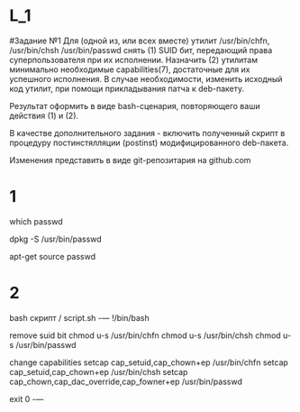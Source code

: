 # L_1
#Задание №1
Для (одной из, или всех вместе) утилит /usr/bin/chfn, /usr/bin/chsh /usr/bin/passwd снять (1) SUID бит, передающий права суперпользователя при их исполнении. Назначить (2) утилитам минимально необходимые capabilities(7), достаточные для их успешного исполнения. В случае необходимости, изменить исходный код утилит, при помощи прикладывания патча к deb-пакету.

Результат оформить в виде bash-сценария, повторяющего ваши действия (1) и (2).

В качестве дополнительного задания - включить полученный скрипт в процедуру постинстялляции (postinst) модифицированного deb-пакета.

Изменения представить в виде git-репозитария на github.com


# 1 
which passwd

dpkg -S /usr/bin/passwd

apt-get source passwd

# 2
bash скрипт / script.sh
-—
!/bin/bash

remove suid bit
chmod u-s /usr/bin/chfn
chmod u-s /usr/bin/chsh
chmod u-s /usr/bin/passwd

change capabilities
setcap cap_setuid,cap_chown+ep /usr/bin/chfn
setcap cap_setuid,cap_chown+ep /usr/bin/chsh
setcap cap_chown,cap_dac_override,cap_fowner+ep /usr/bin/passwd

exit 0
-—


